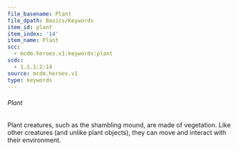 ```yaml
---
file_basename: Plant
file_dpath: Basics/Keywords
item_id: plant
item_index: '14'
item_name: Plant
scc:
  - mcdm.heroes.v1:keywords:plant
scdc:
  - 1.1.1:2:14
source: mcdm.heroes.v1
type: keywords
---
```


###### Plant

Plant creatures, such as the shambling mound, are made of vegetation. Like other creatures (and unlike plant objects), they can move and interact with their environment.
